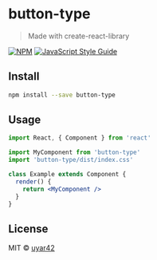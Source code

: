 # button-type

> Made with create-react-library

[![NPM](https://img.shields.io/npm/v/button-type.svg)](https://www.npmjs.com/package/button-type) [![JavaScript Style Guide](https://img.shields.io/badge/code_style-standard-brightgreen.svg)](https://standardjs.com)

## Install

```bash
npm install --save button-type
```

## Usage

```jsx
import React, { Component } from 'react'

import MyComponent from 'button-type'
import 'button-type/dist/index.css'

class Example extends Component {
  render() {
    return <MyComponent />
  }
}
```

## License

MIT © [uyar42](https://github.com/uyar42)

